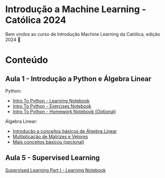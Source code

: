 # Introdução a Machine Learning - Católica 2024

Bem vindos ao curso de Introdução Machine Learning da Católica, edição 2024 🎉

# Conteúdo

## Aula 1 - Introdução a Python e Álgebra Linear

Python:
- [Intro To Python - Learning Notebook](https://colab.research.google.com/github/Hospital-Da-Luz-Learning-Health/MLCatolica24/blob/main/Aula%201%20-%20Introdução/Intro%20to%20Python%20-%20Learning%20Notebook.ipynb)
- [Intro To Python - Exercises Notebook](https://colab.research.google.com/github/Hospital-Da-Luz-Learning-Health/MLCatolica24/blob/main/Aula%201%20-%20Introdução/Intro%20to%20Python%20-%20Exercise%20Notebook.ipynb)
- [Intro To Python - Homework Notebook (Optional)](https://colab.research.google.com/github/Hospital-Da-Luz-Learning-Health/MLCatolica24/blob/main/Aula%201%20-%20Introdução/Intro%20to%20Python%20-%20Homework%20(Optional).ipynb)

Álgebra Linear:
- [Introdução a conceitos básicos de Álgebra Linear](https://colab.research.google.com/github/MonitSharma/Numerical-Linear-Algebra/blob/main/Basic%20Numerical%20Linear%20Algebra/1-Scalars%2C_Vectors%2C_Matrices_and_Tensors.ipynb)
- [Multiplicação de Matrizes e Vetores](https://colab.research.google.com/github/MonitSharma/Numerical-Linear-Algebra/blob/main/Basic%20Numerical%20Linear%20Algebra/2-Multiplying_Matrices_and_Vectors.ipynb)
- [Mais conceitos básicos (opcional)](https://github.com/MonitSharma/Numerical-Linear-Algebra)


## Aula 5 - Supervised Learning

[Supervised Learning Part I - Learning Notebook](https://colab.research.google.com/github/Hospital-Da-Luz-Learning-Health/MLCatolica24/blob/development_jorge/Aula%205%20-%20Supervised%20Learning%20I/Learning%20Notebook.ipynb)



